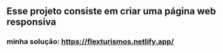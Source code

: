 ##  Esse projeto consiste em criar uma página web responsiva
### minha solução: https://flexturismos.netlify.app/
